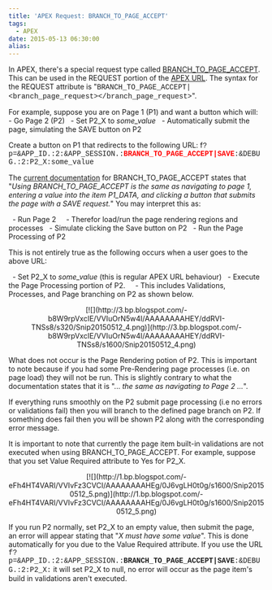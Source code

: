 ```yaml
---
title: 'APEX Request: BRANCH_TO_PAGE_ACCEPT'
tags:
  - APEX
date: 2015-05-13 06:30:00
alias:
---
```


In APEX, there's a special request type called [BRANCH_TO_PAGE_ACCEPT](https://docs.oracle.com/cd/E59726_01/doc.50/e39147/concept_sub.htm#CHDICEDJ). This can be used in the REQUEST portion of the [APEX URL](http://docs.oracle.com/cd/E37097_01/doc.42/e35125/concept_url.htm#BEIFCDGF). The syntax for the <span style="font-family: inherit;">REQUEST</span> attribute is "<span style="font-family: Courier New, Courier, monospace;">BRANCH_TO_PAGE_ACCEPT|<branch_page_request></branch_page_request></span>".

For example, suppose you are on Page 1 (P1) and want a button which will:
&nbsp; - Go Page 2 (P2)
&nbsp; - Set P2_X to _some_value_
&nbsp; - Automatically submit the page, simulating the SAVE button on P2

Create a button on P1 that redirects to the following URL: f<span style="font-family: Courier New, Courier, monospace;">?p=&amp;APP_ID.:2:&amp;APP_SESSION.:**<span style="color: red;">BRANCH_TO_PAGE_ACCEPT|SAVE</span>**:&amp;DEBUG.:2:P2_X:some_value</span>

The [current documentation](https://docs.oracle.com/cd/E59726_01/doc.50/e39147/concept_sub.htm#CHDICEDJ) for BRANCH_TO_PAGE_ACCEPT states that "_Using BRANCH_TO_PAGE_ACCEPT is the same as navigating to page 1, entering a value into the item P1_DATA, and clicking a button that submits the page with a SAVE request._" You may interpret this as:

&nbsp; - Run Page 2
&nbsp; &nbsp; - Therefor load/run the page rendering regions and processes
&nbsp; - Simulate clicking the Save button on P2
&nbsp; - Run the Page Processing of P2

This is not entirely true as the following occurs when a user goes to the above URL:

&nbsp; - Set P2_X to _some_value_ (this is regular APEX URL behaviour)
&nbsp; - Execute the Page Processing portion of P2.
&nbsp; &nbsp; - This includes Validations, Processes, and Page branching on P2 as shown below.

<div class="separator" style="clear: both; text-align: center;">[![](http://3.bp.blogspot.com/-b8W9rpVxcIE/VVIuOrN5w4I/AAAAAAAAHEY/ddRVI-TNSs8/s320/Snip20150512_4.png)](http://3.bp.blogspot.com/-b8W9rpVxcIE/VVIuOrN5w4I/AAAAAAAAHEY/ddRVI-TNSs8/s1600/Snip20150512_4.png)</div>

What does not occur is the Page Rendering potion of P2\. This is important to note because if you had some Pre-Rendering page processes (i.e. on page load) they will not be run. This is slightly contrary to what the documentation states that it is "...&nbsp;_the same as navigating to Page 2 ..._".

If everything runs smoothly on the P2 submit page processing (i.e no errors or validations fail) then you will branch to the defined page branch on P2\. If something does fail then you will be shown P2 along with the corresponding error message.

It is important to note that currently the page item built-in validations are not executed when using BRANCH_TO_PAGE_ACCEPT. For example, suppose that you set Value Required attribute to Yes for <span style="font-family: inherit;">P2_X</span>. 

<div class="separator" style="clear: both; text-align: center;">[![](http://1.bp.blogspot.com/-eFh4HT4VARI/VVIvFz3CVCI/AAAAAAAAHEg/0J6vgLH0t0g/s1600/Snip20150512_5.png)](http://1.bp.blogspot.com/-eFh4HT4VARI/VVIvFz3CVCI/AAAAAAAAHEg/0J6vgLH0t0g/s1600/Snip20150512_5.png)</div>

If you run P2 normally, set P2_X to an empty value, then submit the page, an error will appear stating that "_X must have some value_". This is done automatically for you due to the Value Required attribute. If you use the <span style="font-family: inherit;">URL</span><span style="font-family: Courier New, Courier, monospace;"> f?p=&amp;APP_ID.:2:&amp;APP_SESSION.:**BRANCH_TO_PAGE_ACCEPT|SAVE**:&amp;DEBUG.:2:P2_X:</span>&nbsp;it will set P2_X to null, no error will occur as the page item's build in validations aren't executed.